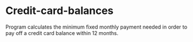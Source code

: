 # Credit-card-balances
Program calculates the minimum fixed monthly payment needed in order to pay off a credit card balance within 12 months. 
